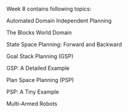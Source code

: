 Week 8 contains following topics:

Automated Domain Independent Planning

The Blocks World Domain

State Space Planning: Forward and Backward

Goal Stack Planning (GSP)

GSP: A Detailed Example

Plan Space Planning (PSP)

PSP: A Tiny Example

Multi-Armed Robots
